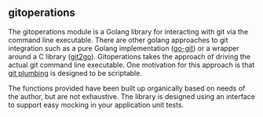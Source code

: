 
## gitoperations

The gitoperations module is a Golang library for interacting with git via the command line executable.
There are other golang approaches to git integration such as a pure Golang implementation
([go-git](https://pkg.go.dev/github.com/go-git/go-git/v5))
or a wrapper around a C library ([git2go](https://github.com/libgit2/git2go)).
Gitoperations takes the approach of driving the actual git command line executable.
One motivation for this approach is that
[git plumbing](https://git-scm.com/book/en/v2/Git-Internals-Plumbing-and-Porcelain)
is designed to be scriptable.

The functions provided have been built up organically based on needs of the author,
but are not exhaustive. The library is designed using an interface to support easy mocking in your
application unit tests.
